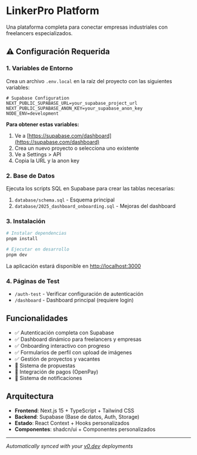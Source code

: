 # LinkerPro Platform

Una plataforma completa para conectar empresas industriales con freelancers especializados.

## ⚠️ Configuración Requerida

### 1. Variables de Entorno

Crea un archivo `.env.local` en la raíz del proyecto con las siguientes variables:

```env
# Supabase Configuration
NEXT_PUBLIC_SUPABASE_URL=your_supabase_project_url
NEXT_PUBLIC_SUPABASE_ANON_KEY=your_supabase_anon_key
NODE_ENV=development
```

**Para obtener estas variables:**
1. Ve a [https://supabase.com/dashboard](https://supabase.com/dashboard)
2. Crea un nuevo proyecto o selecciona uno existente
3. Ve a Settings > API
4. Copia la URL y la anon key

### 2. Base de Datos

Ejecuta los scripts SQL en Supabase para crear las tablas necesarias:

1. `database/schema.sql` - Esquema principal
2. `database/2025_dashboard_onboarding.sql` - Mejoras del dashboard

### 3. Instalación

```bash
# Instalar dependencias
pnpm install

# Ejecutar en desarrollo
pnpm dev
```

La aplicación estará disponible en [http://localhost:3000](http://localhost:3000)

### 4. Páginas de Test

- `/auth-test` - Verificar configuración de autenticación
- `/dashboard` - Dashboard principal (requiere login)

## Funcionalidades

- ✅ Autenticación completa con Supabase
- ✅ Dashboard dinámico para freelancers y empresas
- ✅ Onboarding interactivo con progreso
- ✅ Formularios de perfil con upload de imágenes
- ✅ Gestión de proyectos y vacantes
- 🚧 Sistema de propuestas
- 🚧 Integración de pagos (OpenPay)
- 🚧 Sistema de notificaciones

## Arquitectura

- **Frontend**: Next.js 15 + TypeScript + Tailwind CSS
- **Backend**: Supabase (Base de datos, Auth, Storage)
- **Estado**: React Context + Hooks personalizados
- **Componentes**: shadcn/ui + Componentes personalizados

---

*Automatically synced with your [v0.dev](https://v0.dev) deployments*